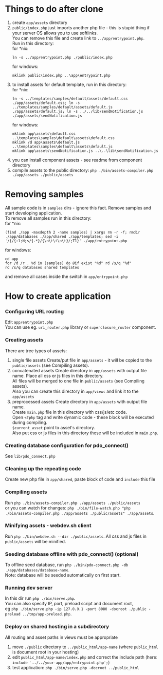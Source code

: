 # Things to do after clone
1) create `app/assets` directory
2) `public/index.php` just imports another php file - this is stupid thing if your server OS allows you to use softlinks.  
	You can remove this file and create link to `../app/entrypoint.php`.  
	Run in this directory:  
	for *nix:
	```
	ln -s ../app/entrypoint.php ./public/index.php
	```
	for windows:
	```
	mklink public\index.php ..\app\entrypoint.php
	```
3) to install assets for default template, run in this directory:  
	for *nix:
	```
	ln -s ../templates/samples/default/assets/default.css ./app/assets/default.css; ln -s ../templates/samples/default/assets/default.js ./app/assets/default.js; ln -s ../../lib/sendNotification.js ./app/assets/sendNotification.js
	```
	for windows:
	```
	mklink app\assets\default.css ..\templates\samples\default\assets\default.css
	mklink /d app\assets\default.js ..\templates\samples\default\assets\default.js
	mklink app\assets\sendNotification.js ..\..\lib\sendNotification.js 
	```
4) you can install component assets - see readme from component directory
5) compile assets to the public directory: `php ./bin/assets-compiler.php ./app/assets ./public/assets`

# Removing samples
All sample code is in `samples` dirs - ignore this fact. Remove samples and start developing application.  
To remove all samples run in this directory:  
for *nix:
```
(find ./app -maxdepth 2 -name samples) | xargs rm -r -f; rmdir ./app/databases ./app/shared ./app/templates; sed -i '/{/{:1;N;s/{.*}/{\n\t\t\n\t}/;T1}' ./app/entrypoint.php
```
for windows:
```
cd app
for /d /r . %d in (samples) do @if exist "%d" rd /s/q "%d"
rd /s/q databases shared templates
```
and remove all cases inside the switch in `app/entrypoint.php`

# How to create application

### Configuring URL routing
Edit `app/entrypoint.php`  
You can use eg. `uri_router.php` library or `superclosure_router` component.

### Creating assets
There are tree types of assets:
1) single file assets
	Create/put file in `app/assets` - it will be copied to the `public/assets` (see Compiling assets).
2) concatenated assets
	Create directory in `app/assets` with output file name. Place all css or js files in this directory.  
	All files will be merged to one file in `public/assets`  (see Compiling assets).  
	Also you can create this directory in `app/views` and link it to the `app/assets`
3) preprocessed assets
	Create directory in `app/assets` with output file name.  
	Create `main.php` file in this directory with css/js/etc code.  
	Open `<?php` tag and write dynamic code - these block will be executed during compiling.  
	`$current_asset` point to asset's directory.  
	Also put css or js files in this directory these will be included in `main.php`.

### Creating database configuration for pdo_connect()
See `lib/pdo_connect.php`

### Cleaning up the repeating code
Create new php file in `app/shared`, paste block of code and `include` this file

### Compiling assets
Run `php ./bin/assets-compiler.php ./app/assets ./public/assets`  
or you can watch for changes: `php ./bin/file-watch.php "php ./bin/assets-compiler.php ./app/assets ./public/assets" ./app/assets`.

### Minifying assets - webdev.sh client
Run `php ./bin/webdev.sh --dir ./public/assets`. All css and js files in `public/assets` will be minified.

### Seeding database offline with pdo_connect() (optional)
To offline seed database, run `php ./bin/pdo-connect.php -db ./app/databases/database-name`.  
Note: database will be seeded automatically on first start.

### Running dev server
In this dir run `php ./bin/serve.php`.  
You can also specify IP, port, preload script and document root,  
eg `php ./bin/serve.php -ip 127.0.0.1 -port 8080 -docroot ./public -preload ../tmp/app-preload.php`.

### Deploy on shared hosting in a subdirectory
All routing and asset paths in views must be appropriate
1) move `./public` directory to `../public_html/app-name` (where `public_html` is document root in your hosting)
2) edit `public_html/app-name/index.php` and correct the include path (here: `include '../../your-app/app/entrypoint.php';`)
3) test application: `php ./bin/serve.php -docroot ../public_html`
